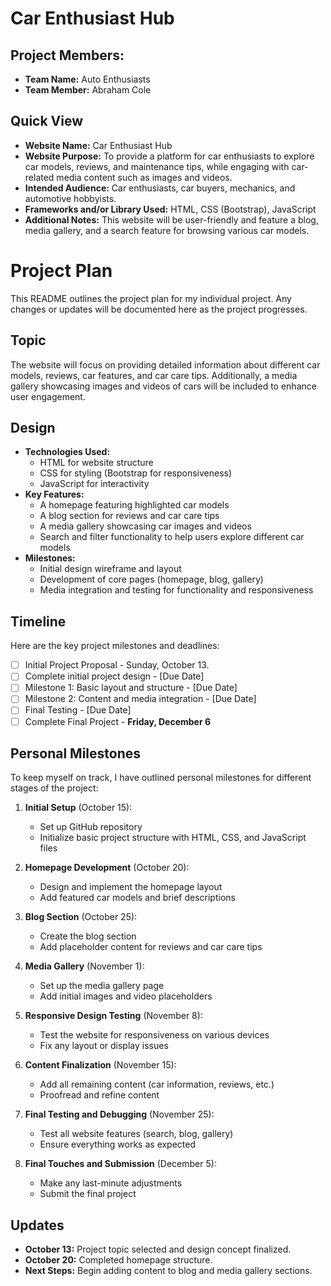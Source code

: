# Car Enthusiast Hub

## Project Members:

- **Team Name:** Auto Enthusiasts
- **Team Member:** Abraham Cole

## Quick View

- **Website Name:** Car Enthusiast Hub
- **Website Purpose:** To provide a platform for car enthusiasts to explore car models, reviews, and maintenance tips, while engaging with car-related media content such as images and videos.
- **Intended Audience:** Car enthusiasts, car buyers, mechanics, and automotive hobbyists.
- **Frameworks and/or Library Used:** HTML, CSS (Bootstrap), JavaScript
- **Additional Notes:** This website will be user-friendly and feature a blog, media gallery, and a search feature for browsing various car models.

# Project Plan

This README outlines the project plan for my individual project. Any changes or updates will be documented here as the project progresses.

## Topic

The website will focus on providing detailed information about different car models, reviews, car features, and car care tips. Additionally, a media gallery showcasing images and videos of cars will be included to enhance user engagement.

## Design

- **Technologies Used:**
    - HTML for website structure
    - CSS for styling (Bootstrap for responsiveness)
    - JavaScript for interactivity
- **Key Features:**
    - A homepage featuring highlighted car models
    - A blog section for reviews and car care tips
    - A media gallery showcasing car images and videos
    - Search and filter functionality to help users explore different car models
- **Milestones:**
    - Initial design wireframe and layout
    - Development of core pages (homepage, blog, gallery)
    - Media integration and testing for functionality and responsiveness

## Timeline

Here are the key project milestones and deadlines:

- [ ] Initial Project Proposal - Sunday, October 13.
- [ ] Complete initial project design - [Due Date]
- [ ] Milestone 1: Basic layout and structure - [Due Date]
- [ ] Milestone 2: Content and media integration - [Due Date]
- [ ] Final Testing - [Due Date]
- [ ] Complete Final Project - **Friday, December 6**

## Personal Milestones

To keep myself on track, I have outlined personal milestones for different stages of the project:

1. **Initial Setup** (October 15):
    - Set up GitHub repository
    - Initialize basic project structure with HTML, CSS, and JavaScript files

2. **Homepage Development** (October 20):
    - Design and implement the homepage layout
    - Add featured car models and brief descriptions

3. **Blog Section** (October 25):
    - Create the blog section
    - Add placeholder content for reviews and car care tips

4. **Media Gallery** (November 1):
    - Set up the media gallery page
    - Add initial images and video placeholders

5. **Responsive Design Testing** (November 8):
    - Test the website for responsiveness on various devices
    - Fix any layout or display issues

6. **Content Finalization** (November 15):
    - Add all remaining content (car information, reviews, etc.)
    - Proofread and refine content

7. **Final Testing and Debugging** (November 25):
    - Test all website features (search, blog, gallery)
    - Ensure everything works as expected

8. **Final Touches and Submission** (December 5):
    - Make any last-minute adjustments
    - Submit the final project

## Updates

- **October 13:** Project topic selected and design concept finalized.
- **October 20:** Completed homepage structure.
- **Next Steps:** Begin adding content to blog and media gallery sections.
